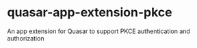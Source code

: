 # quasar-app-extension-pkce
An app extension for Quasar to support PKCE authentication and authorization
